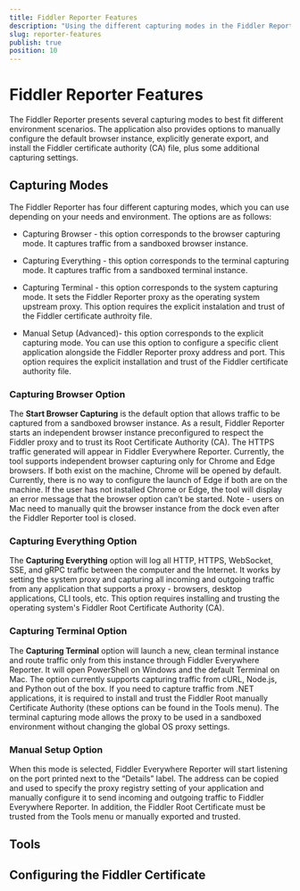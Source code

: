 ```yaml
---
title: Fiddler Reporter Features
description: "Using the different capturing modes in the Fiddler Reporter tool and learning more about the available configuration options."
slug: reporter-features
publish: true
position: 10
---
```


# Fiddler Reporter Features

The Fiddler Reporter presents several capturing modes to best fit different environment scenarios. The application also provides options to manually configure the default browser instance, explicitly generate export, and install the Fiddler certificate authority (CA) file, plus some additional capturing settings.

## Capturing Modes

The Fiddler Reporter has four different capturing modes, which you can use depending on your needs and environment. The options are as follows:

- Capturing Browser - this option corresponds to the browser capturing mode. It captures traffic from a sandboxed browser instance.

- Capturing Everything - this option corresponds to the terminal capturing mode. It captures traffic from a sandboxed terminal instance.

- Capturing Terminal - this option corresponds to the system capturing mode. It sets the Fiddler Reporter proxy as the operating system upstream proxy. This option requires the explicit instalation and trust of the Fiddler certificate authroity file.

- Manual Setup (Advanced)- this option corresponds to the explicit capturing mode. You can use this option to configure a specific client application alongside the Fiddler Reporter proxy address and port. This option requires the explicit installation and trust of the Fiddler certificate authority file.

### Capturing Browser Option

The **Start Browser Capturing** is the default option that allows traffic to be captured from a sandboxed browser instance. As a result, Fiddler Reporter starts an independent browser instance preconfigured to respect the Fiddler proxy and
to trust its Root Certificate Authority (CA). The HTTPS traffic generated will appear in Fiddler Everywhere
Reporter. Currently, the tool supports independent browser capturing only for Chrome and Edge browsers. If
both exist on the machine, Chrome will be opened by default. Currently, there is no way to configure the
launch of Edge if both are on the machine. If the user has not installed Chrome or Edge,
the tool will display an error message that the browser option can’t be started.
Note - users on Mac need to manually quit the browser instance from the dock even after the Fiddler Reporter tool is closed.

### Capturing Everything Option

The **Capturing Everything** option will log all HTTP, HTTPS, WebSocket, SSE, and gRPC traffic between the
computer and the Internet. It works by setting the system proxy and capturing all incoming and outgoing
traffic from any application that supports a proxy - browsers, desktop applications, CLI tools, etc. This
option requires installing and trusting the operating system's Fiddler Root Certificate Authority (CA).

### Capturing Terminal Option

The **Capturing Terminal** option will launch a new, clean terminal instance and route traffic only from this
instance through Fiddler Everywhere Reporter. It will open PowerShell on Windows and the default Terminal
on Mac. The option currently supports capturing traffic from cURL, Node.js, and Python out of the box. If you
need to capture traffic from .NET applications, it is required to install and trust the Fiddler Root manually
Certificate Authority (these options can be found in the Tools menu). The terminal capturing mode allows
the proxy to be used in a sandboxed environment without changing the global OS proxy settings.

### Manual Setup Option

When this mode is selected, Fiddler Everywhere Reporter will start listening on the port printed next to the
“Details” label. The address can be copied and used to specify the proxy registry setting of your application and
manually configure it to send incoming and outgoing traffic to Fiddler Everywhere Reporter. In addition, the
Fiddler Root Certificate must be trusted from the Tools menu or manually exported and trusted.

## Tools

## Configuring the Fiddler Certificate